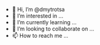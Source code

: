 - 👋 Hi, I’m @dmytrotsa
- 👀 I’m interested in ...
- 🌱 I’m currently learning ...
- 💞️ I’m looking to collaborate on ...
- 📫 How to reach me ...

<!---
dmytrotsa/dmytrotsa is a ✨ special ✨ repository because its `README.md` (this file) appears on your GitHub profile.
You can click the Preview link to take a look at your changes.
--->
